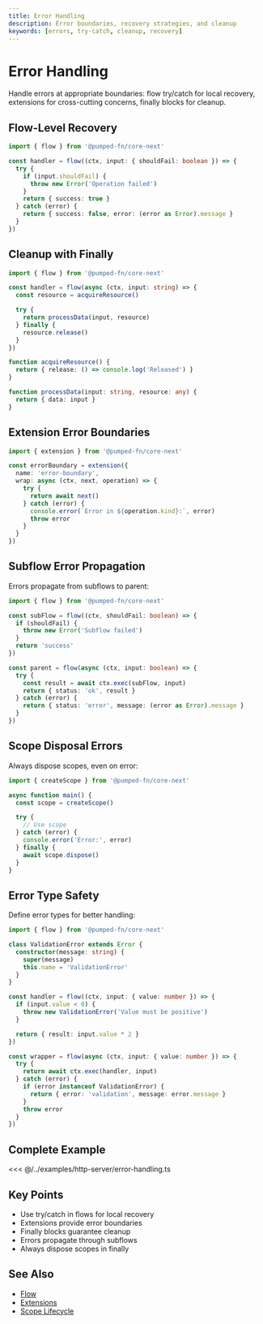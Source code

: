 ```yaml
---
title: Error Handling
description: Error boundaries, recovery strategies, and cleanup
keywords: [errors, try-catch, cleanup, recovery]
---
```


# Error Handling

Handle errors at appropriate boundaries: flow try/catch for local recovery, extensions for cross-cutting concerns, finally blocks for cleanup.

## Flow-Level Recovery

```ts twoslash
import { flow } from '@pumped-fn/core-next'

const handler = flow((ctx, input: { shouldFail: boolean }) => {
  try {
    if (input.shouldFail) {
      throw new Error('Operation failed')
    }
    return { success: true }
  } catch (error) {
    return { success: false, error: (error as Error).message }
  }
})
```

## Cleanup with Finally

```ts twoslash
import { flow } from '@pumped-fn/core-next'

const handler = flow(async (ctx, input: string) => {
  const resource = acquireResource()

  try {
    return processData(input, resource)
  } finally {
    resource.release()
  }
})

function acquireResource() {
  return { release: () => console.log('Released') }
}

function processData(input: string, resource: any) {
  return { data: input }
}
```

## Extension Error Boundaries

```ts twoslash
import { extension } from '@pumped-fn/core-next'

const errorBoundary = extension({
  name: 'error-boundary',
  wrap: async (ctx, next, operation) => {
    try {
      return await next()
    } catch (error) {
      console.error(`Error in ${operation.kind}:`, error)
      throw error
    }
  }
})
```

## Subflow Error Propagation

Errors propagate from subflows to parent:

```ts twoslash
import { flow } from '@pumped-fn/core-next'

const subFlow = flow((ctx, shouldFail: boolean) => {
  if (shouldFail) {
    throw new Error('Subflow failed')
  }
  return 'success'
})

const parent = flow(async (ctx, input: boolean) => {
  try {
    const result = await ctx.exec(subFlow, input)
    return { status: 'ok', result }
  } catch (error) {
    return { status: 'error', message: (error as Error).message }
  }
})
```

## Scope Disposal Errors

Always dispose scopes, even on error:

```ts twoslash
import { createScope } from '@pumped-fn/core-next'

async function main() {
  const scope = createScope()

  try {
    // Use scope
  } catch (error) {
    console.error('Error:', error)
  } finally {
    await scope.dispose()
  }
}
```

## Error Type Safety

Define error types for better handling:

```ts twoslash
import { flow } from '@pumped-fn/core-next'

class ValidationError extends Error {
  constructor(message: string) {
    super(message)
    this.name = 'ValidationError'
  }
}

const handler = flow((ctx, input: { value: number }) => {
  if (input.value < 0) {
    throw new ValidationError('Value must be positive')
  }

  return { result: input.value * 2 }
})

const wrapper = flow(async (ctx, input: { value: number }) => {
  try {
    return await ctx.exec(handler, input)
  } catch (error) {
    if (error instanceof ValidationError) {
      return { error: 'validation', message: error.message }
    }
    throw error
  }
})
```

## Complete Example

<<< @/../examples/http-server/error-handling.ts

## Key Points

- Use try/catch in flows for local recovery
- Extensions provide error boundaries
- Finally blocks guarantee cleanup
- Errors propagate through subflows
- Always dispose scopes in finally

## See Also

- [Flow](./05-flow.md)
- [Extensions](./09-extensions.md)
- [Scope Lifecycle](./03-scope-lifecycle.md)
